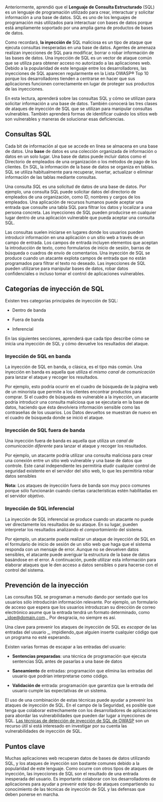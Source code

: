 
Anteriormente, aprendió que el **Lenguaje de Consulta Estructurado** (SQL) es un lenguaje de programación utilizado para crear, interactuar y solicitar información a una base de datos. SQL es uno de los lenguajes de programación más utilizados para interactuar con bases de datos porque está ampliamente soportado por una amplia gama de productos de bases de datos.

Como recordará, **la inyección de** SQL maliciosa es un tipo de ataque que ejecuta consultas inesperadas en una base de datos. Agentes de amenaza realizan inyecciones de SQL para modificar, borrar o robar información de las bases de datos. Una inyección de SQL es un vector de ataque común que se utiliza para obtener acceso no autorizado a las aplicaciones web. Debido a la popularidad de este lenguaje entre los desarrolladores, las inyecciones de SQL aparecen regularmente en la Lista OWASP® Top 10 porque los desarrolladores tienden a centrarse en hacer que sus aplicaciones funcionen correctamente en lugar de proteger sus productos de las inyecciones.

En esta lectura, aprenderá sobre las consultas SQL y cómo se utilizan para solicitar información a una base de datos. También conocerá las tres clases de ataques de inyección de SQL que se utilizan para manipular consultas vulnerables. También aprenderá formas de identificar cuándo los sitios web son vulnerables y maneras de solucionar esas deficiencias.

## Consultas SQL

Cada bit de información al que se accede en línea se almacena en una base de datos. Una **base** de datos es una colección organizada de información o datos en un solo lugar. Una base de datos puede incluir datos como el Directorio de empleados de una organización o los métodos de pago de los clientes. En SQL, la información de la base de datos se organiza en tablas. SQL se utiliza habitualmente para recuperar, insertar, actualizar o eliminar información de las tablas mediante consultas.

Una consulta _SQL_ es una solicitud de datos de una base de datos. Por ejemplo, una consulta SQL puede solicitar datos del directorio de empleados de una organización, como ID, nombres y cargos de los empleados. Una aplicación de recursos humanos puede aceptar una entrada que consulte una tabla SQL para filtrar los datos y localizar a una persona concreta. Las inyecciones de SQL pueden producirse en cualquier lugar dentro de una aplicación vulnerable que pueda aceptar una consulta SQL.

Las consultas suelen iniciarse en lugares donde los usuarios pueden introducir información en una aplicación o un sitio web a través de un campo de entrada. Los campos de entrada incluyen elementos que aceptan la introducción de texto, como formularios de inicio de sesión, barras de búsqueda o cuadros de envío de comentarios. Una inyección de SQL se produce cuando un atacante explota campos de entrada que no están programados para filtrar el texto no deseado. Las inyecciones de SQL pueden utilizarse para manipular bases de datos, robar datos confidenciales o incluso tomar el control de aplicaciones vulnerables.

## Categorías de inyección de SQL

Existen tres categorías principales de inyección de SQL:

- Dentro de banda
    
- Fuera de banda
    
- Inferencial
    

En las siguientes secciones, aprenderá que cada tipo describe cómo se inicia una inyección de SQL y cómo devuelve los resultados del ataque.

### **Inyección de SQL en banda**

La inyección de SQL en banda, o clásica, es el tipo más común. Una inyección en banda es aquella que utiliza el _mismo canal de comunicación_ para lanzar el ataque y recoger los resultados.

Por ejemplo, esto podría ocurrir en el cuadro de búsqueda de la página web de un minorista que permite a los clientes encontrar productos para comprar. Si el cuadro de búsqueda es vulnerable a la inyección, un atacante podría introducir una consulta maliciosa que se ejecutaría en la base de datos, haciendo que ésta devolviera información sensible como las contraseñas de los usuarios. Los Datos devueltos se muestran de nuevo en el cuadro de búsqueda donde se inició el ataque.

### **Inyección de SQL fuera de banda**

Una inyección fuera de banda es aquella que utiliza un _canal de comunicación diferente_ para lanzar el ataque y recoger los resultados.

Por ejemplo, un atacante podría utilizar una consulta maliciosa para crear una conexión entre un sitio web vulnerable y una base de datos que controle. Este canal independiente les permitiría eludir cualquier control de seguridad existente en el servidor del sitio web, lo que les permitiría robar datos sensibles

**Nota:** Los ataques de inyección fuera de banda son muy poco comunes porque sólo funcionarán cuando ciertas características estén habilitadas en el servidor objetivo.

### **Inyección de SQL inferencial**

La inyección de SQL inferencial se produce cuando un atacante no puede ver directamente los resultados de su ataque. En su lugar, pueden interpretar los resultados analizando el _comportamiento_ del sistema.

Por ejemplo, un atacante puede realizar un ataque de inyección de SQL en el formulario de inicio de sesión de un sitio web que haga que el sistema responda con un mensaje de error. Aunque no se devuelven datos sensibles, el atacante puede averiguar la estructura de la base de datos basándose en el error. A continuación, puede utilizar esta información para elaborar ataques que le den acceso a datos sensibles o para hacerse con el control del sistema.

## Prevención de la inyección

Las consultas SQL se programan a menudo dando por sentado que los usuarios sólo introducirán información relevante. Por ejemplo, un formulario de acceso que espera que los usuarios introduzcan su dirección de correo electrónico asume que la entrada tendrá un formato determinado, como _jdoe@domain.com._ Por desgracia, no siempre es así.

Una clave para prevenir los ataques de inyección de SQL es _escapar_ de las entradas del usuario _, impidiendo_que alguien inserte cualquier código que un programa no esté esperando.

Existen varias formas de escapar a las entradas del usuario:

- **Sentencias preparadas**: una técnica de programación que ejecuta sentencias SQL antes de pasarlas a una base de datos
    
- **Saneamiento** de entradas: programación que elimina las entradas del usuario que podrían interpretarse como código.
    
- **Validación de** entrada: programación que garantiza que la entrada del usuario cumple las expectativas de un sistema.
    

El uso de una combinación de estas técnicas puede ayudar a prevenir los ataques de inyección de SQL. En el campo de la Seguridad, es posible que tenga que colaborar estrechamente con los desarrolladores de aplicaciones para abordar las vulnerabilidades que pueden dar lugar a inyecciones de SQL. [Las técnicas de detección de inyección de SQL de OWASP](https://owasp.org/www-project-web-security-testing-guide/latest/4-Web_Application_Security_Testing/07-Input_Validation_Testing/05-Testing_for_SQL_Injection) son un recurso útil si está interesado en investigar por su cuenta las vulnerabilidades de inyección de SQL.

## Puntos clave

Muchas aplicaciones web recuperan datos de bases de datos utilizando SQL, y los ataques de inyección son bastante comunes debido a la popularidad de este lenguaje. Como ocurre con otros tipos de ataques de inyección, las inyecciones de SQL son el resultado de una entrada inesperada del usuario. Es importante colaborar con los desarrolladores de aplicaciones para ayudar a prevenir este tipo de ataques compartiendo su conocimiento de las técnicas de inyección de SQL y las defensas que deben ponerse en marcha.